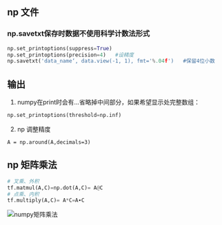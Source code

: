 ## np 文件
### np.savetxt保存时数据不使用科学计数法形式
```python
np.set_printoptions(suppress=True)
np.set_printoptions(precision=4)   #设精度
np.savetxt('data_name‘, data.view(-1, 1), fmt='%.04f')   #保留4位小数
```
## 输出
1. numpy在print时会有...省略掉中间部分，如果希望显示处完整数组：
``` python
np.set_printoptions(threshold=np.inf)
```
2. np 调整精度
```
A = np.around(A,decimals=3)
```

## np 矩阵乘法
```python
# 叉乘、外积
tf.matmul(A,C)=np.dot(A,C)= A@C
# 点乘、内积
tf.multiply(A,C)= A*C=A∙C
```
![numpy矩阵乘法](./assets/np%20matrix%20multiply.png)